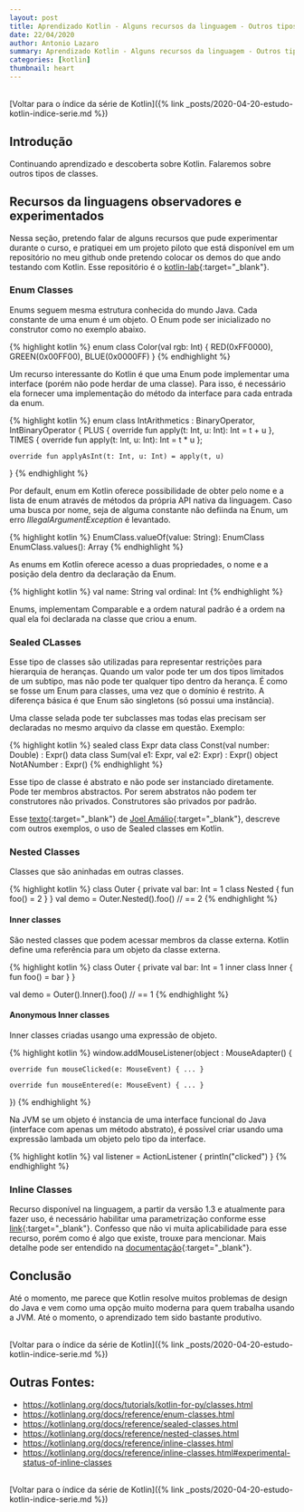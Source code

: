 ```yaml
---
layout: post
title: Aprendizado Kotlin - Alguns recursos da linguagem - Outros tipos de classes
date: 22/04/2020
author: Antonio Lazaro
summary: Aprendizado Kotlin - Alguns recursos da linguagem - Outros tipos de classes
categories: [kotlin]
thumbnail: heart
---
```


<br/>
[Voltar para o índice da série de Kotlin]({% link _posts/2020-04-20-estudo-kotlin-indice-serie.md %})

## Introdução

Continuando aprendizado e descoberta sobre Kotlin. Falaremos sobre outros tipos de classes.

## Recursos da linguagens observadores e experimentados

Nessa seção, pretendo falar de alguns recursos que pude experimentar durante o curso, e pratiquei em um projeto piloto que está disponível em um repositório no meu github onde pretendo colocar os demos do que ando testando com Kotlin. Esse repositório é o [kotlin-lab](https://github.com/antoniolazaro/kotlin-lab){:target="\_blank"}.

### Enum Classes

Enums seguem mesma estrutura conhecida do mundo Java. Cada constante de uma enum é um objeto. O Enum pode ser inicializado no construtor como no exemplo abaixo.

{% highlight kotlin %}
enum class Color(val rgb: Int) {
RED(0xFF0000),
GREEN(0x00FF00),
BLUE(0x0000FF)
}
{% endhighlight %}

Um recurso interessante do Kotlin é que uma Enum pode implementar uma interface (porém não pode herdar de uma classe). Para isso, é necessário ela fornecer uma implementação do método da interface para cada entrada da enum.

{% highlight kotlin %}
enum class IntArithmetics : BinaryOperator<Int>, IntBinaryOperator {
PLUS {
override fun apply(t: Int, u: Int): Int = t + u
},
TIMES {
override fun apply(t: Int, u: Int): Int = t \* u
};

    override fun applyAsInt(t: Int, u: Int) = apply(t, u)

}
{% endhighlight %}

Por default, enum em Kotlin oferece possibilidade de obter pelo nome e a lista de enum através de métodos da própria API nativa da linguagem. Caso uma busca por nome, seja de alguma constante não defiinda na Enum, um erro _IllegalArgumentException_ é levantado.

{% highlight kotlin %}
EnumClass.valueOf(value: String): EnumClass
EnumClass.values(): Array<EnumClass>
{% endhighlight %}

As enums em Kotlin oferece acesso a duas propriedades, o nome e a posição dela dentro da declaração da Enum.

{% highlight kotlin %}
val name: String
val ordinal: Int
{% endhighlight %}

Enums, implementam Comparable e a ordem natural padrão é a ordem na qual ela foi declarada na classe que criou a enum.

### Sealed CLasses

Esse tipo de classes são utilizadas para representar restrições para hierarquia de heranças. Quando um valor pode ter um dos tipos limitados de um subtipo, mas não pode ter qualquer tipo dentro da herança. É como se fosse um Enum para classes, uma vez que o domínio é restrito. A diferença básica é que Enum são singletons (só possui uma instância).

Uma classe selada pode ter subclasses mas todas elas precisam ser declaradas no mesmo arquivo da classe em questão. Exemplo:

{% highlight kotlin %}
sealed class Expr
data class Const(val number: Double) : Expr()
data class Sum(val e1: Expr, val e2: Expr) : Expr()
object NotANumber : Expr()
{% endhighlight %}

Esse tipo de classe é abstrato e não pode ser instanciado diretamente. Pode ter membros abstractos. Por serem abstratos não podem ter construtores não privados. Construtores são privados por padrão.

Esse [texto](https://medium.com/@joelamalio){:target="\_blank"} de [Joel Amálio](https://twitter.com/joelamalio){:target="\_blank"}, descreve com outros exemplos, o uso de Sealed classes em Kotlin.

### Nested Classes

Classes que são aninhadas em outras classes.

{% highlight kotlin %}
class Outer {
private val bar: Int = 1
class Nested {
fun foo() = 2
}
}
val demo = Outer.Nested().foo() // == 2
{% endhighlight %}

#### Inner classes

São nested classes que podem acessar membros da classe externa. Kotlin define uma referência para um objeto da classe externa.

{% highlight kotlin %}
class Outer {
private val bar: Int = 1
inner class Inner {
fun foo() = bar
}
}

val demo = Outer().Inner().foo() // == 1
{% endhighlight %}

#### Anonymous Inner classes

Inner classes criadas usango uma expressão de objeto.

{% highlight kotlin %}
window.addMouseListener(object : MouseAdapter() {

    override fun mouseClicked(e: MouseEvent) { ... }

    override fun mouseEntered(e: MouseEvent) { ... }

})
{% endhighlight %}

Na JVM se um objeto é instancia de uma interface funcional do Java (interface com apenas um método abstrato), é possível criar usando uma expressão lambada um objeto pelo tipo da interface.

{% highlight kotlin %}
val listener = ActionListener { println("clicked") }
{% endhighlight %}

### Inline Classes

Recurso disponível na linguagem, a partir da versão 1.3 e atualmente para fazer uso, é necessário habilitar uma parametrização conforme esse [link](https://kotlinlang.org/docs/reference/inline-classes.html){:target="\_blank"}. Confesso que não vi muita aplicabilidade para esse recurso, porém como é algo que existe, trouxe para mencionar. Mais detalhe pode ser entendido na [documentação](https://kotlinlang.org/docs/reference/inline-classes.html){:target="\_blank"}.

## Conclusão

Até o momento, me parece que Kotlin resolve muitos problemas de design do Java e vem como uma opção muito moderna para quem trabalha usando a JVM. Até o momento, o aprendizado tem sido bastante produtivo.

<br/>
[Voltar para o índice da série de Kotlin]({% link _posts/2020-04-20-estudo-kotlin-indice-serie.md %})

## Outras Fontes:

- https://kotlinlang.org/docs/tutorials/kotlin-for-py/classes.html
- https://kotlinlang.org/docs/reference/enum-classes.html
- https://kotlinlang.org/docs/reference/sealed-classes.html
- https://kotlinlang.org/docs/reference/nested-classes.html
- https://kotlinlang.org/docs/reference/inline-classes.html
- https://kotlinlang.org/docs/reference/inline-classes.html#experimental-status-of-inline-classes

<br/>
[Voltar para o índice da série de Kotlin]({% link _posts/2020-04-20-estudo-kotlin-indice-serie.md %})

